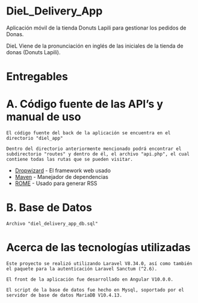 # DieL_Delivery_App
Aplicación móvil de la tienda Donuts Lapili para gestionar los pedidos de Donas.

DieL Viene de la pronunciación en inglés de las iniciales de la tienda de donas (Donuts Lapili).

# Entregables

# A. Código fuente de las API’s y manual de uso

	El código fuente del back de la aplicación se encuentra en el directorio "diel_app"

	Dentro del directorio anteriormente mencionado podrá encontrar el subdirectorio "routes" y dentro de él, el archivo "api.php", el cual contiene todas las rutas que se pueden visitar.
	
* [Dropwizard](http://www.dropwizard.io/1.0.2/docs/) - El framework web usado
* [Maven](https://maven.apache.org/) - Manejador de dependencias
* [ROME](https://rometools.github.io/rome/) - Usado para generar RSS

# B. Base de Datos

	Archivo "diel_delivery_app_db.sql"


# Acerca de las tecnologías utilizadas

	Este proyecto se realizó utilizando Laravel V8.34.0, así como también el paquete para la autenticación Laravel Sanctum (^2.6).

	El front de la aplicación fue desarrollado en Angular V10.0.0.

	El script de la base de datos fue hecho en Mysql, soportado por el servidor de base de datos MariaDB V10.4.13.

